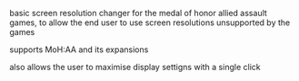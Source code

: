 basic screen resolution changer for the medal of honor allied assault games, to allow the end user to use screen resolutions unsupported by the games

supports MoH:AA and its expansions

also allows the user to maximise display settigns with a single click
